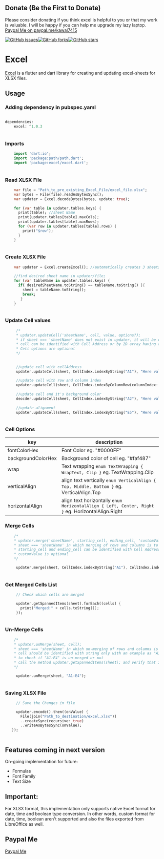 ## Donate (Be the First to Donate)

Please consider donating if you think excel is helpful to you or that my work is valuable. I will be happy if you can help me upgrade my lazy laptop. [Paypal Me on paypal.me/kawal7415](https://www.paypal.me/kawal7415)

[![GitHub issues](https://img.shields.io/github/issues/kawal7415/excel)](https://github.com/kawal7415/excel/issues)[![GitHub forks](https://img.shields.io/github/forks/kawal7415/excel)](https://github.com/kawal7415/excel/network)[![GitHub stars](https://img.shields.io/github/stars/kawal7415/excel)](https://github.com/kawal7415/excel/stargazers)

# Excel

[Excel](https://www.pub.dev/packages/excel) is a flutter and dart library for creating and updating excel-sheets for XLSX files.

## Usage

### Adding dependency in pubspec.yaml

````dart
    
dependencies:
    excel: ^1.0.3
        
````

### Imports

````dart
    import 'dart:io';
    import 'package:path/path.dart';
    import 'package:excel/excel.dart';
    
````
### Read XLSX File

````dart
    var file = "Path_to_pre_existing_Excel_File/excel_file.xlsx";
    var bytes = File(file).readAsBytesSync();
    var updater = Excel.decodeBytes(bytes, update: true);
    
    for (var table in updater.tables.keys) {
      print(table); //sheet Name
      print(updater.tables[table].maxCols);
      print(updater.tables[table].maxRows);
      for (var row in updater.tables[table].rows) {
        print("$row");
      }
    }
    
````
### Create XLSX File
    
````dart
    var updater = Excel.createExcel(); //automatically creates 3 sheets Sheet1, Sheet2 and Sheet3 
     
    //find desired sheet name in updater/file;
    for (var tableName in updater.tables.keys) {
      if( desiredSheetName.toString() == tableName.toString() ){
        sheet = tableName.toString();
        break;
       }
    }
    
````
 ### Update Cell values
 
 ````dart
      /* 
      * updater.updateCell('sheetName', cell, value, options?);
      * if sheet === 'sheetName' does not exist in updater, it will be created automatically after calling updateCell method
      * cell can be identified with Cell Address or by 2D array having row and column Index;
      * Cell options are optional
      */
      
      
      //update cell with cellAddress
      updater.updateCell(sheet, CellIndex.indexByString("A1"), "Here value of A1");
        
      //update cell with row and column index
      updater.updateCell(sheet, CellIndex.indexByColumnRow(columnIndex: 2, rowIndex: 0), "Here value of C1");
        
      //update cell and it's background color
      deocder.updateCell(sheet, CellIndex.indexByString("A2"), "Here value of A2", backgroundColorHex: "#1AFF1A")
      
      //update alignment
      updater.updateCell(sheet, CellIndex.indexByString("E5"), "Here value of E5", horizontalAlign: HorizontalAlign.Right);
    
   ````
### Cell Options
key | description
------------ | -------------
 fontColorHex | Font Color eg. "#0000FF"
 backgroundColorHex | Background color of cell eg. "#faf487"
 wrap | Text wrapping ````enum TextWrapping { WrapText, Clip }```` eg. TextWrapping.Clip
 verticalAlign | align text vertically ````enum VerticalAlign { Top, Middle, Bottom }```` eg. VerticalAlign.Top
 horizontalAlign | align text horizontally ````enum HorizontalAlign { Left, Center, Right }```` eg. HorizontalAlign.Right


 ### Merge Cells
 
 ````dart
     /* 
     * updater.merge('sheetName', starting_cell, ending_cell, 'customValue');
     * sheet === 'sheetName' in which merging of rows and columns is to be done
     * starting_cell and ending_cell can be identified with Cell Address or by 2D array having row and column Index;
     * customValue is optional
     */
 
      updater.merge(sheet, CellIndex.indexByString("A1"), CellIndex.indexByString("E4"), customValue: "Put this text after merge");
    
   ````
   
 ### Get Merged Cells List
 
 ````dart
      // Check which cells are merged
 
      updater.getSpannedItems(sheet).forEach((cells) {
        print("Merged:" + cells.toString());
      });
    
   ````
   
 ### Un-Merge Cells
 
 ````dart
     /* 
     * updater.unMerge(sheet, cell);
     * sheet === 'sheetName' in which un-merging of rows and columns is to be done
     * cell should be identified with string only with an example as "A1:E4"
     * to check if "A1:E4" is un-merged or not
     * call the method updater.getSpannedItems(sheet); and verify that it is not present in it.
     */
 
      updater.unMerge(sheet, "A1:E4");
    
   ````
 
 ### Saving XLSX File
 
 ````dart
      // Save the Changes in file

      updater.encode().then((onValue) {
        File(join("Path_to_destination/excel.xlsx"))
        ..createSync(recursive: true)
        ..writeAsBytesSync(onValue);
    });
    
   ````

## Features coming in next version
On-going implementation for future:
- Formulas
- Font Family
- Text Size

## Important:
For XLSX format, this implementation only supports native Excel format for date, time and boolean type conversion.
In other words, custom format for date, time, boolean aren't supported and also the files exported from LibreOffice as well.

## Paypal Me

[Paypal Me](https://www.paypal.me/kawal7415)
